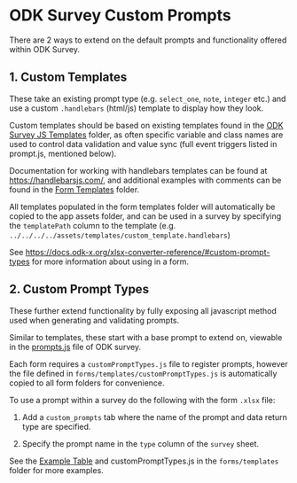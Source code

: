# ODK Survey Custom Prompts

There are 2 ways to extend on the default prompts and functionality offered within ODK Survey.

## 1. Custom Templates
These take an existing prompt type (e.g. `select_one`, `note`, `integer` etc.) and use a custom `.handlebars` (html/js) template to display how they look.

Custom templates should be based on existing templates found in the [ODK Survey JS Templates](../designer/app/system/survey/templates) folder, as often specific variable and class names are used to control data validation and value sync (full event triggers listed in prompt.js, mentioned below).

Documentation for working with handlebars templates can be found at https://handlebarsjs.com/, and additional examples with comments can be found in the [Form Templates](../forms/templates) folder.

All templates populated in the form templates folder will automatically be copied to the app assets folder, and can be used in a survey by specifying the `templatePath` column to the template (e.g. `../../../../assets/templates/custom_template.handlebars`)

See https://docs.odk-x.org/xlsx-converter-reference/#custom-prompt-types for more information about using in a form.


## 2. Custom Prompt Types
These further extend functionality by fully exposing all javascript method used when generating and validating prompts. 

Similar to templates, these start with a base prompt to extend on, viewable in the [prompts.js](../designer/app/system/survey/js/prompts.js) file of ODK survey.

Each form requires a `customPromptTypes.js` file to register prompts, however the file defined in `forms/templates/customPromptTypes.js` is automatically copied to all form folders for convenience.

To use a prompt within a survey do the following with the form `.xlsx` file:
1. Add a `custom_prompts` tab where the name of the prompt and data return type are specified.

2. Specify the prompt name in the `type` column of the `survey` sheet.

See the [Example Table](../forms/tables/exampleTable/forms/exampleTable/exampleTable.xlsx) and customPromptTypes.js in the `forms/templates` folder for more examples.